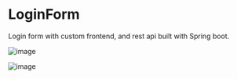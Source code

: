 # LoginForm
Login form with custom frontend, and rest api built with Spring boot.



![image](https://user-images.githubusercontent.com/62694385/219870927-aee884f9-7c5b-422c-8461-61cbadb445a3.png)



![image](https://user-images.githubusercontent.com/62694385/219870940-60a45884-dde5-4389-84b9-60a82c34d75b.png)







